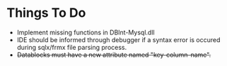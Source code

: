 # Things To Do

* Implement missing functions in DBInt-Mysql.dll
* IDE should be informed through debugger if a syntax error is occured during sqlx/frmx file parsing process.
* ~~Datablocks must have a new attribute named "key-column-name".~~

